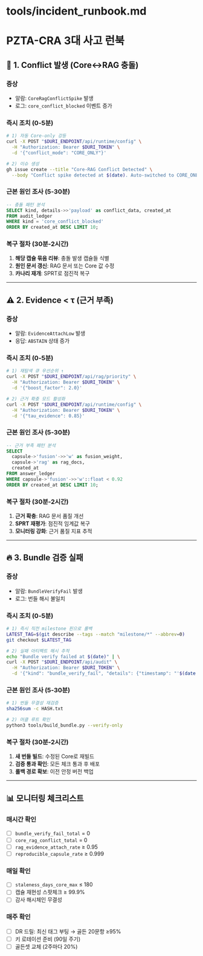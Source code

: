 # tools/incident_runbook.md
# PZTA-CRA 3대 사고 런북

## 🚨 1. Conflict 발생 (Core↔RAG 충돌)

### 증상
- 알람: `CoreRagConflictSpike` 발생
- 로그: `core_conflict_blocked` 이벤트 증가

### 즉시 조치 (0-5분)
```bash
# 1) 자동 Core-only 강등
curl -X POST "$DURI_ENDPOINT/api/runtime/config" \
  -H "Authorization: Bearer $DURI_TOKEN" \
  -d '{"conflict_mode": "CORE_ONLY"}'

# 2) 이슈 생성
gh issue create --title "Core-RAG Conflict Detected" \
  --body "Conflict spike detected at $(date). Auto-switched to CORE_ONLY mode."
```

### 근본 원인 조사 (5-30분)
```sql
-- 충돌 패턴 분석
SELECT kind, details->>'payload' as conflict_data, created_at
FROM audit_ledger 
WHERE kind = 'core_conflict_blocked' 
ORDER BY created_at DESC LIMIT 10;
```

### 복구 절차 (30분-2시간)
1. **해당 캡슐 묶음 리뷰**: 충돌 발생 캡슐들 식별
2. **원인 문서 갱신**: RAG 문서 또는 Core 값 수정
3. **카나리 재개**: SPRT로 점진적 복구

---

## ⚠️ 2. Evidence < τ (근거 부족)

### 증상
- 알람: `EvidenceAttachLow` 발생
- 응답: `ABSTAIN` 상태 증가

### 즉시 조치 (0-5분)
```bash
# 1) 재탐색 큐 우선순위 ↑
curl -X POST "$DURI_ENDPOINT/api/rag/priority" \
  -H "Authorization: Bearer $DURI_TOKEN" \
  -d '{"boost_factor": 2.0}'

# 2) 근거 확충 모드 활성화
curl -X POST "$DURI_ENDPOINT/api/runtime/config" \
  -H "Authorization: Bearer $DURI_TOKEN" \
  -d '{"tau_evidence": 0.85}'
```

### 근본 원인 조사 (5-30분)
```sql
-- 근거 부족 패턴 분석
SELECT 
  capsule->'fusion'->>'w' as fusion_weight,
  capsule->'rag' as rag_docs,
  created_at
FROM answer_ledger 
WHERE capsule->'fusion'->>'w'::float < 0.92
ORDER BY created_at DESC LIMIT 10;
```

### 복구 절차 (30분-2시간)
1. **근거 확충**: RAG 문서 품질 개선
2. **SPRT 재평가**: 점진적 임계값 복구
3. **모니터링 강화**: 근거 품질 지표 추적

---

## 🔥 3. Bundle 검증 실패

### 증상
- 알람: `BundleVerifyFail` 발생
- 로그: 번들 해시 불일치

### 즉시 조치 (0-5분)
```bash
# 1) 즉시 직전 milestone 핀으로 롤백
LATEST_TAG=$(git describe --tags --match "milestone/*" --abbrev=0)
git checkout $LATEST_TAG

# 2) 실패 아티팩트 해시 추적
echo "Bundle verify failed at $(date)" | \
curl -X POST "$DURI_ENDPOINT/api/audit" \
  -H "Authorization: Bearer $DURI_TOKEN" \
  -d '{"kind": "bundle_verify_fail", "details": {"timestamp": "'$(date -Iseconds)'"}}'
```

### 근본 원인 조사 (5-30분)
```bash
# 1) 번들 무결성 재검증
sha256sum -c HASH.txt

# 2) 머클 루트 확인
python3 tools/build_bundle.py --verify-only
```

### 복구 절차 (30분-2시간)
1. **새 번들 빌드**: 수정된 Core로 재빌드
2. **검증 통과 확인**: 모든 체크 통과 후 배포
3. **롤백 경로 확보**: 이전 안정 버전 백업

---

## 📊 모니터링 체크리스트

### 매시간 확인
- [ ] `bundle_verify_fail_total` = 0
- [ ] `core_rag_conflict_total` = 0  
- [ ] `rag_evidence_attach_rate` ≥ 0.95
- [ ] `reproducible_capsule_rate` ≥ 0.999

### 매일 확인
- [ ] `staleness_days_core_max` ≤ 180
- [ ] 캡슐 재현성 스팟체크 ≥ 99.9%
- [ ] 감사 해시체인 무결성

### 매주 확인
- [ ] DR 드릴: 최신 태그 부팅 → 골든 20문항 ≥95%
- [ ] 키 로테이션 준비 (90일 주기)
- [ ] 골든셋 교체 (2주마다 20%)
